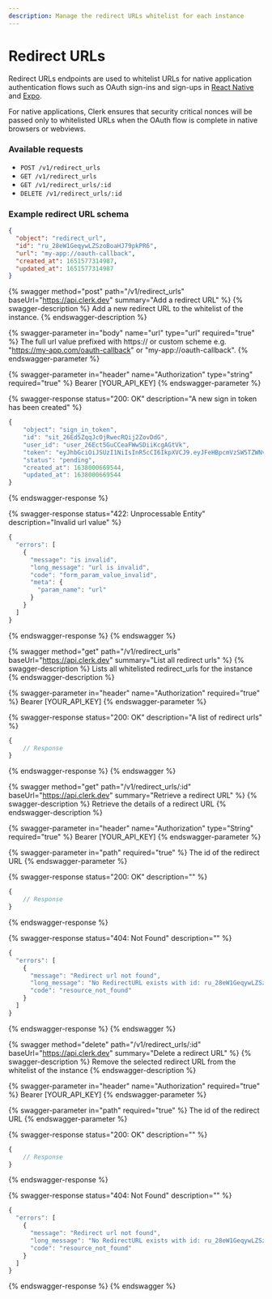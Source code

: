 ```yaml
---
description: Manage the redirect URLs whitelist for each instance
---
```


# Redirect URLs

Redirect URLs endpoints are used to whitelist URLs for native application authentication flows such as OAuth sign-ins and sign-ups in [React Native](../clerk-react/) and [Expo](../clerk-expo.md).

For native applications, Clerk ensures that security critical nonces will be passed only to whitelisted URLs when the OAuth flow is complete in native browsers or webviews.

### Available requests

* `POST /v1/redirect_urls`
* `GET /v1/redirect_urls`
* `GET /v1/redirect_urls/:id`
* `DELETE /v1/redirect_urls/:id`

### Example redirect URL schema

```json
{
  "object": "redirect_url",
  "id": "ru_28eW1GeqywLZSzoBoaHJ79pkPR6",
  "url": "my-app://oauth-callback",
  "created_at": 1651577314987,
  "updated_at": 1651577314987
}
```

{% swagger method="post" path="/v1/redirect_urls" baseUrl="https://api.clerk.dev" summary="Add a redirect URL" %}
{% swagger-description %}
Add a new redirect URL to the whitelist of the instance.
{% endswagger-description %}

{% swagger-parameter in="body" name="url" type="url" required="true" %}
The full url value prefixed with https:// or custom scheme e.g. "https://my-app.com/oauth-callback" or "my-app://oauth-callback".
{% endswagger-parameter %}

{% swagger-parameter in="header" name="Authorization" type="string" required="true" %}
Bearer [YOUR_API_KEY]
{% endswagger-parameter %}

{% swagger-response status="200: OK" description="A new sign in token has been created" %}
```javascript
{
    "object": "sign_in_token",
    "id": "sit_26Ed5ZqqJcOjRwecRQij2ZovDdG",
    "user_id": "user_26Ect5GuCCeaFWwSDiiKcgAGtVk",
    "token": "eyJhbGciOiJSUzI1NiIsInR5cCI6IkpXVCJ9.eyJFeHBpcmVzSW5TZWNvbmRzIjo1LCJleHAiOjE2NDY5OTI1MDEsImlpZCI6Imluc18yNkVja3R0TnJDamE3YTZQT0xINTVDQVBpZmQiLCJzaWQiOiJzaXRfMjZFZDVacXFKY09qUndlY1JRaWoyWm92RGRHIiwic3QiOiJzaWduX2luX3Rva2VuIn0.j6Gwl6g2QcAJ9AjRvG1k7aUrnMCyPU49hYgTlmDG9gD_8Yd7sxUepyDdCHRaDaABlWg-G3tUs09HRfdrAXM-4e6NwcEy_ak1LWkE3G6WVhPnlomwH7n7BsIbmoybf91Eel0XRlb33XdUVaWNaA_CH8INkVLtXfZWTorNsAN2-Es_6G-Jtz4Zvw8hZBtXQDMSlyl27rxohMvfefv-ffG6Kd0XsvT9yYj2kik5KcONMWO6XEPtMZRoHzMabnmPQbLrUPBmbnU_1UVFpxL0LfuOXlxbV3LIvuejmhNZZtR0ZwcbrAnXruof4KjmCK_QOpqShI3dTlyYTV18amy2se5oxA",
    "status": "pending",
    "created_at": 1638000669544,
    "updated_at": 1638000669544
}
```
{% endswagger-response %}

{% swagger-response status="422: Unprocessable Entity" description="Invalid url value" %}
```javascript
{
  "errors": [
    {
      "message": "is invalid",
      "long_message": "url is invalid",
      "code": "form_param_value_invalid",
      "meta": {
        "param_name": "url"
      }
    }
  ]
}
```
{% endswagger-response %}
{% endswagger %}

{% swagger method="get" path="/v1/redirect_urls" baseUrl="https://api.clerk.dev" summary="List all redirect urls" %}
{% swagger-description %}
Lists all whitelisted redirect_urls for the instance
{% endswagger-description %}

{% swagger-parameter in="header" name="Authorization" required="true" %}
Bearer [YOUR_API_KEY]
{% endswagger-parameter %}

{% swagger-response status="200: OK" description="A list of redirect urls" %}
```javascript
{
    // Response
}
```
{% endswagger-response %}
{% endswagger %}

{% swagger method="get" path="/v1/redirect_urls/:id" baseUrl="https://api.clerk.dev" summary="Retrieve a redirect URL" %}
{% swagger-description %}
Retrieve the details of a redirect URL
{% endswagger-description %}

{% swagger-parameter in="header" name="Authorization" type="String" required="true" %}
Bearer [YOUR_API_KEY]
{% endswagger-parameter %}

{% swagger-parameter in="path" required="true" %}
The id of the redirect URL
{% endswagger-parameter %}

{% swagger-response status="200: OK" description="" %}
```javascript
{
    // Response
}
```
{% endswagger-response %}

{% swagger-response status="404: Not Found" description="" %}
```javascript
{
  "errors": [
    {
      "message": "Redirect url not found",
      "long_message": "No RedirectURL exists with id: ru_28eW1GeqywLZSzoBoaHJ79pkPR61",
      "code": "resource_not_found"
    }
  ]
}
```
{% endswagger-response %}
{% endswagger %}

{% swagger method="delete" path="/v1/redirect_urls/:id" baseUrl="https://api.clerk.dev" summary="Delete a redirect URL" %}
{% swagger-description %}
Remove the selected redirect URL from the whitelist of the instance
{% endswagger-description %}

{% swagger-parameter in="header" name="Authorization" required="true" %}
Bearer [YOUR_API_KEY]
{% endswagger-parameter %}

{% swagger-parameter in="path" required="true" %}
The id of the redirect URL
{% endswagger-parameter %}

{% swagger-response status="200: OK" description="" %}
```javascript
{
    // Response
}
```
{% endswagger-response %}

{% swagger-response status="404: Not Found" description="" %}
```javascript
{
  "errors": [
    {
      "message": "Redirect url not found",
      "long_message": "No RedirectURL exists with id: ru_28eW1GeqywLZSzoBoaHJ79pkPR61",
      "code": "resource_not_found"
    }
  ]
}
```
{% endswagger-response %}
{% endswagger %}
